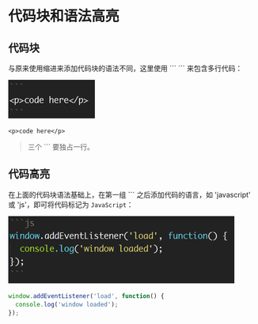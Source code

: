 代码块和语法高亮
====

代码块
----

与原来使用缩进来添加代码块的语法不同，这里使用 \`\`\` \`\`\` 来包含多行代码：

![code](images/code.png 'Code Blocks')

```
<p>code here</p>
```

>三个 \`\`\` 要独占一行。

代码高亮
----

在上面的代码块语法基础上，在第一组 \`\`\` 之后添加代码的语言，如 'javascript' 或 'js'，即可将代码标记为 `JavaScript`：

![code-js](images/code-js.png 'JavaScript Code')

```js
window.addEventListener('load', function() {
  console.log('window loaded');
});
```
